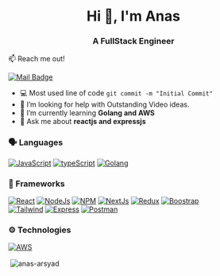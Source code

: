 
<h1 align="center">Hi 👋, I'm Anas</h1>
<h3 align="center">A FullStack Engineer</h3>

:mailbox: Reach me out!

 [![Mail Badge](https://img.shields.io/badge/anas--arsyad-c0392b?style=flat&labelColor=c0392b&logo=gmail&logoColor=white)](mailto:anasarsyad10@gmail.com)

- :computer: Most used line of code `git commit -m "Initial Commit"`
- 🤔 I’m looking for help with Outstanding Video ideas.
- 🌱 I’m currently learning **Golang and AWS**
- 💬 Ask me about **reactjs and expressjs**


### 🗣️ Languages
[![JavaScript](https://img.shields.io/badge/JavaScript-323330?style=for-the-badge&logo=javascript&logoColor=F7DF1E)](#)
[![typeScript](https://img.shields.io/badge/TypeScript-007ACC?style=for-the-badge&logo=typescript&logoColor=white)](#)
[![Golang](https://img.shields.io/badge/Go--lang-00ADD8?style=for-the-badge&logo=go&logoColor=blue)](#)

### 🚀 Frameworks
[![React](https://img.shields.io/badge/React-20232A?style=for-the-badge&logo=react&logoColor=61DAFB)](#)
[![NodeJs](https://img.shields.io/badge/Node.js-339933?style=for-the-badge&logo=nodedotjs&logoColor=white)](#)
[![NPM](https://img.shields.io/badge/npm-CB3837?style=for-the-badge&logo=npm&logoColor=white)](#)
[![NextJs](https://img.shields.io/badge/next.js-000000?style=for-the-badge&logo=nextdotjs&logoColor=white)](#)
[![Redux](https://img.shields.io/badge/Redux-593D88?style=for-the-badge&logo=redux&logoColor=white)](#)
[![Boostrap](https://img.shields.io/badge/Bootstrap-563D7C?style=for-the-badge&logo=bootstrap&logoColor=white)](#)\
[![Tailwind](https://img.shields.io/badge/Tailwind_CSS-38B2AC?style=for-the-badge&logo=tailwind-css&logoColor=white)](#)
[![Express](https://img.shields.io/badge/Express.js-000000?style=for-the-badge&logo=express&logoColor=white)](#)
[![Postman](https://img.shields.io/badge/Postman-FF6C37?style=for-the-badge&logo=Postman&logoColor=white)](#)

### ⚙️ Technologies
[![AWS](https://img.shields.io/badge/Amazon_AWS-232F3E?style=for-the-badge&logo=amazon-aws&logoColor=blue)](#)


<p>&nbsp;<img align="center" src="https://github-readme-stats.vercel.app/api?username=anas-arsyad&show_icons=true&locale=en" alt="anas-arsyad" /></p>

